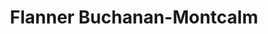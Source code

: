 ---
title: "Flanner Buchanan-Montcalm"
url: /indianapolis/flanner-buchanan-montcalm/
shop: funeral directors
---